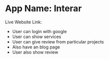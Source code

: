 <h1>App Name: Interar</h1>
<p>Live Website Link: <a href=" "></a>
<ul>
<li>User can login with google</li>
<li>User can show services</li>
<li>User can give review from particular projects</li>
<li>Also have an blog page</li>
<li>User also show review</li>
</ul>